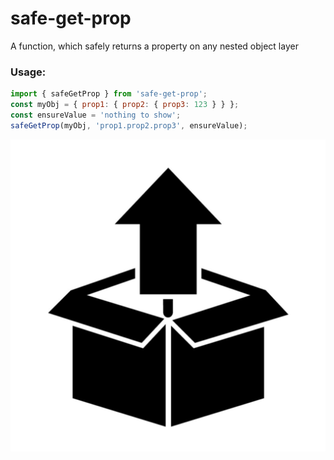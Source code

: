 # safe-get-prop
A function, which safely returns a property on any nested object layer

### Usage:

``` js
import { safeGetProp } from 'safe-get-prop';
const myObj = { prop1: { prop2: { prop3: 123 } } };
const ensureValue = 'nothing to show';
safeGetProp(myObj, 'prop1.prop2.prop3', ensureValue);
```

![safe-get-prop](./arrow_box.png)